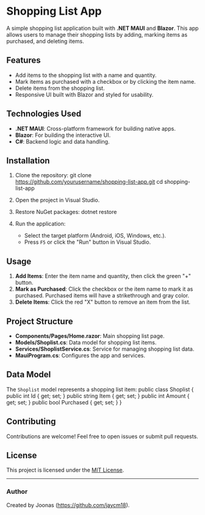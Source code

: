 # Shopping List App

A simple shopping list application built with **.NET MAUI** and **Blazor**. This app allows users to manage their shopping lists by adding, marking items as purchased, and deleting items.

## Features

- Add items to the shopping list with a name and quantity.
- Mark items as purchased with a checkbox or by clicking the item name.
- Delete items from the shopping list.
- Responsive UI built with Blazor and styled for usability.


## Technologies Used

- **.NET MAUI**: Cross-platform framework for building native apps.
- **Blazor**: For building the interactive UI.
- **C#**: Backend logic and data handling.

## Installation

1. Clone the repository:
   git clone https://github.com/yourusername/shopping-list-app.git cd shopping-list-app

2. Open the project in Visual Studio.

3. Restore NuGet packages:
   dotnet restore

4. Run the application:
   - Select the target platform (Android, iOS, Windows, etc.).
   - Press `F5` or click the "Run" button in Visual Studio.

## Usage

1. **Add Items**: Enter the item name and quantity, then click the green "+" button.
2. **Mark as Purchased**: Click the checkbox or the item name to mark it as purchased. Purchased items will have a strikethrough and gray color.
3. **Delete Items**: Click the red "X" button to remove an item from the list.

## Project Structure

- **Components/Pages/Home.razor**: Main shopping list page.
- **Models/Shoplist.cs**: Data model for shopping list items.
- **Services/ShoplistService.cs**: Service for managing shopping list data.
- **MauiProgram.cs**: Configures the app and services.

## Data Model

The `Shoplist` model represents a shopping list item:
public class Shoplist { public int Id { get; set; } public string Item { get; set; } public int Amount { get; set; } public bool Purchased { get; set; } }

## Contributing

Contributions are welcome! Feel free to open issues or submit pull requests.

## License

This project is licensed under the [MIT License](LICENSE).

---

### Author

Created by Joonas (https://github.com/jaycm18).
